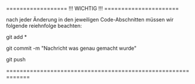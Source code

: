
================== !!! WICHTIG !!! ======================

nach jeder Änderung in den jeweiligen Code-Abschnitten 
müssen wir folgende reiehnfolge beachten:

git add * 

git commit -m "Nachricht was genau gemacht wurde"

git push


=============================================================